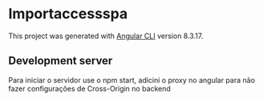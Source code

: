 # Importaccessspa

This project was generated with [Angular CLI](https://github.com/angular/angular-cli) version 8.3.17.

## Development server

Para iniciar o servidor use o npm start, adicini o proxy no angular para não fazer configurações de Cross-Origin no backend 
